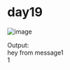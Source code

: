 # day19

![image](https://github.com/mmyh147/day19/blob/main/assets/61750916/dde88069-78a7-44fb-a9f6-878267d51924.png)

Output:  
hey from message1  
1

